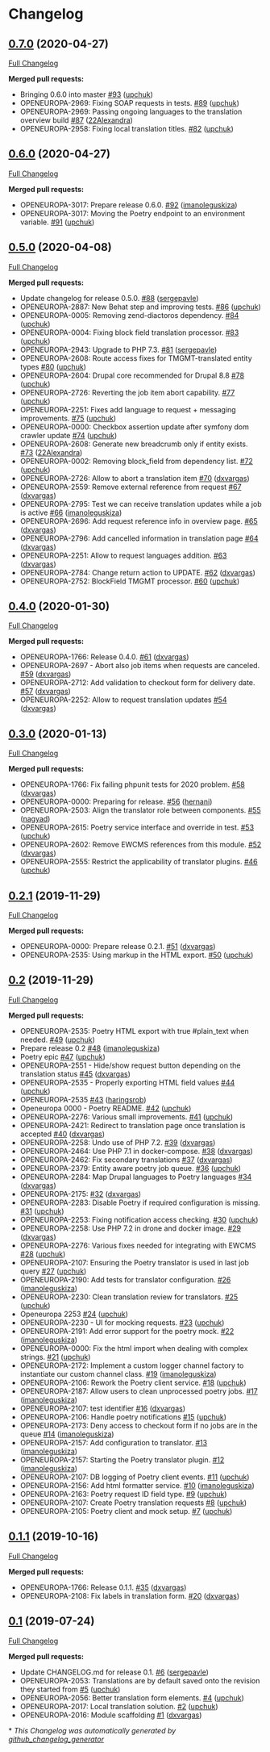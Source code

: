 # Changelog

## [0.7.0](https://github.com/openeuropa/oe_translation/tree/0.7.0) (2020-04-27)

[Full Changelog](https://github.com/openeuropa/oe_translation/compare/0.6.0...0.7.0)

**Merged pull requests:**

- Bringing 0.6.0 into master [\#93](https://github.com/openeuropa/oe_translation/pull/93) ([upchuk](https://github.com/upchuk))
- OPENEUROPA-2969: Fixing SOAP requests in tests. [\#89](https://github.com/openeuropa/oe_translation/pull/89) ([upchuk](https://github.com/upchuk))
- OPENEUROPA-2969: Passing ongoing languages to the translation overview build [\#87](https://github.com/openeuropa/oe_translation/pull/87) ([22Alexandra](https://github.com/22Alexandra))
- OPENEUROPA-2958: Fixing local translation titles. [\#82](https://github.com/openeuropa/oe_translation/pull/82) ([upchuk](https://github.com/upchuk))

## [0.6.0](https://github.com/openeuropa/oe_translation/tree/0.6.0) (2020-04-27)

[Full Changelog](https://github.com/openeuropa/oe_translation/compare/0.5.0...0.6.0)

**Merged pull requests:**

- OPENEUROPA-3017: Prepare release 0.6.0. [\#92](https://github.com/openeuropa/oe_translation/pull/92) ([imanoleguskiza](https://github.com/imanoleguskiza))
- OPENEUROPA-3017: Moving the Poetry endpoint to an environment variable. [\#91](https://github.com/openeuropa/oe_translation/pull/91) ([upchuk](https://github.com/upchuk))

## [0.5.0](https://github.com/openeuropa/oe_translation/tree/0.5.0) (2020-04-08)

[Full Changelog](https://github.com/openeuropa/oe_translation/compare/0.4.0...0.5.0)

**Merged pull requests:**

- Update changelog for release 0.5.0. [\#88](https://github.com/openeuropa/oe_translation/pull/88) ([sergepavle](https://github.com/sergepavle))
- OPENEUROPA-2887: New Behat step and improving tests. [\#86](https://github.com/openeuropa/oe_translation/pull/86) ([upchuk](https://github.com/upchuk))
- OPENEUROPA-0005: Removing zend-diactoros dependency. [\#84](https://github.com/openeuropa/oe_translation/pull/84) ([upchuk](https://github.com/upchuk))
- OPENEUROPA-0004: Fixing block field translation processor. [\#83](https://github.com/openeuropa/oe_translation/pull/83) ([upchuk](https://github.com/upchuk))
- OPENEUROPA-2943: Upgrade to PHP 7.3. [\#81](https://github.com/openeuropa/oe_translation/pull/81) ([sergepavle](https://github.com/sergepavle))
- OPENEUROPA-2608: Route access fixes for TMGMT-translated entity types [\#80](https://github.com/openeuropa/oe_translation/pull/80) ([upchuk](https://github.com/upchuk))
- OPENEUROPA-2604: Drupal core recommended for Drupal 8.8 [\#78](https://github.com/openeuropa/oe_translation/pull/78) ([upchuk](https://github.com/upchuk))
- OPENEUROPA-2726: Reverting the job item abort capability. [\#77](https://github.com/openeuropa/oe_translation/pull/77) ([upchuk](https://github.com/upchuk))
- OPENEUROPA-2251: Fixes add language to request + messaging improvements. [\#75](https://github.com/openeuropa/oe_translation/pull/75) ([upchuk](https://github.com/upchuk))
- OPENEUROPA-0000: Checkbox assertion update after symfony dom crawler update [\#74](https://github.com/openeuropa/oe_translation/pull/74) ([upchuk](https://github.com/upchuk))
- OPENEUROPA-2608: Generate new breadcrumb only if entity exists. [\#73](https://github.com/openeuropa/oe_translation/pull/73) ([22Alexandra](https://github.com/22Alexandra))
- OPENEUROPA-0002: Removing block\_field from dependency list. [\#72](https://github.com/openeuropa/oe_translation/pull/72) ([upchuk](https://github.com/upchuk))
- OPENEUROPA-2726: Allow to abort a translation item [\#70](https://github.com/openeuropa/oe_translation/pull/70) ([dxvargas](https://github.com/dxvargas))
- OPENEUROPA-2559: Remove external reference from request [\#67](https://github.com/openeuropa/oe_translation/pull/67) ([dxvargas](https://github.com/dxvargas))
- OPENEUROPA-2795: Test we can receive translation updates while a job is active [\#66](https://github.com/openeuropa/oe_translation/pull/66) ([imanoleguskiza](https://github.com/imanoleguskiza))
- OPENEUROPA-2696: Add request reference info in overview page. [\#65](https://github.com/openeuropa/oe_translation/pull/65) ([dxvargas](https://github.com/dxvargas))
- OPENEUROPA-2796: Add cancelled information in translation page [\#64](https://github.com/openeuropa/oe_translation/pull/64) ([dxvargas](https://github.com/dxvargas))
- OPENEUROPA-2251: Allow to request languages addition. [\#63](https://github.com/openeuropa/oe_translation/pull/63) ([dxvargas](https://github.com/dxvargas))
- OPENEUROPA-2784: Change return action to UPDATE. [\#62](https://github.com/openeuropa/oe_translation/pull/62) ([dxvargas](https://github.com/dxvargas))
- OPENEUROPA-2752: BlockField TMGMT processor. [\#60](https://github.com/openeuropa/oe_translation/pull/60) ([upchuk](https://github.com/upchuk))

## [0.4.0](https://github.com/openeuropa/oe_translation/tree/0.4.0) (2020-01-30)

[Full Changelog](https://github.com/openeuropa/oe_translation/compare/0.3.0...0.4.0)

**Merged pull requests:**

- OPENEUROPA-1766: Release 0.4.0. [\#61](https://github.com/openeuropa/oe_translation/pull/61) ([dxvargas](https://github.com/dxvargas))
- OPENEUROPA-2697 - Abort also job items when requests are canceled. [\#59](https://github.com/openeuropa/oe_translation/pull/59) ([dxvargas](https://github.com/dxvargas))
- OPENEUROPA-2712: Add validation to checkout form for delivery date. [\#57](https://github.com/openeuropa/oe_translation/pull/57) ([dxvargas](https://github.com/dxvargas))
- OPENEUROPA-2252: Allow to request translation updates [\#54](https://github.com/openeuropa/oe_translation/pull/54) ([dxvargas](https://github.com/dxvargas))

## [0.3.0](https://github.com/openeuropa/oe_translation/tree/0.3.0) (2020-01-13)

[Full Changelog](https://github.com/openeuropa/oe_translation/compare/0.2.1...0.3.0)

**Merged pull requests:**

- OPENEUROPA-1766: Fix failing phpunit tests for 2020 problem. [\#58](https://github.com/openeuropa/oe_translation/pull/58) ([dxvargas](https://github.com/dxvargas))
- OPENEUROPA-0000: Preparing for release. [\#56](https://github.com/openeuropa/oe_translation/pull/56) ([hernani](https://github.com/hernani))
- OPENEUROPA-2503: Align the translator role between components. [\#55](https://github.com/openeuropa/oe_translation/pull/55) ([nagyad](https://github.com/nagyad))
- OPENEUROPA-2615: Poetry service interface and override in test. [\#53](https://github.com/openeuropa/oe_translation/pull/53) ([upchuk](https://github.com/upchuk))
- OPENEUROPA-2602: Remove EWCMS references from this module. [\#52](https://github.com/openeuropa/oe_translation/pull/52) ([dxvargas](https://github.com/dxvargas))
- OPENEUROPA-2555: Restrict the applicability of translator plugins.  [\#46](https://github.com/openeuropa/oe_translation/pull/46) ([upchuk](https://github.com/upchuk))

## [0.2.1](https://github.com/openeuropa/oe_translation/tree/0.2.1) (2019-11-29)

[Full Changelog](https://github.com/openeuropa/oe_translation/compare/0.2...0.2.1)

**Merged pull requests:**

- OPENEUROPA-0000: Prepare release 0.2.1. [\#51](https://github.com/openeuropa/oe_translation/pull/51) ([dxvargas](https://github.com/dxvargas))
- OPENEUROPA-2535: Using markup in the HTML export. [\#50](https://github.com/openeuropa/oe_translation/pull/50) ([upchuk](https://github.com/upchuk))

## [0.2](https://github.com/openeuropa/oe_translation/tree/0.2) (2019-11-29)

[Full Changelog](https://github.com/openeuropa/oe_translation/compare/0.1.1...0.2)

**Merged pull requests:**

- OPENEUROPA-2535: Poetry HTML export with true \#plain\_text when needed. [\#49](https://github.com/openeuropa/oe_translation/pull/49) ([upchuk](https://github.com/upchuk))
- Prepare release 0.2 [\#48](https://github.com/openeuropa/oe_translation/pull/48) ([imanoleguskiza](https://github.com/imanoleguskiza))
- Poetry epic [\#47](https://github.com/openeuropa/oe_translation/pull/47) ([upchuk](https://github.com/upchuk))
- OPENEUROPA-2551 - Hide/show request button depending on the translation status [\#45](https://github.com/openeuropa/oe_translation/pull/45) ([dxvargas](https://github.com/dxvargas))
- OPENEUROPA-2535 - Properly exporting HTML field values [\#44](https://github.com/openeuropa/oe_translation/pull/44) ([upchuk](https://github.com/upchuk))
- OPENEUROPA-2535 [\#43](https://github.com/openeuropa/oe_translation/pull/43) ([haringsrob](https://github.com/haringsrob))
- Openeuropa 0000 - Poetry README. [\#42](https://github.com/openeuropa/oe_translation/pull/42) ([upchuk](https://github.com/upchuk))
- OPENEUROPA-2276: Various small improvements. [\#41](https://github.com/openeuropa/oe_translation/pull/41) ([upchuk](https://github.com/upchuk))
- OPENEUROPA-2421: Redirect to translation page once translation is accepted [\#40](https://github.com/openeuropa/oe_translation/pull/40) ([dxvargas](https://github.com/dxvargas))
- OPENEUROPA-2258: Undo use of PHP 7.2. [\#39](https://github.com/openeuropa/oe_translation/pull/39) ([dxvargas](https://github.com/dxvargas))
- OPENEUROPA-2464: Use PHP 7.1 in docker-compose. [\#38](https://github.com/openeuropa/oe_translation/pull/38) ([dxvargas](https://github.com/dxvargas))
- OPENEUROPA-2462: Fix secondary translations [\#37](https://github.com/openeuropa/oe_translation/pull/37) ([dxvargas](https://github.com/dxvargas))
- OPENEUROPA-2379: Entity aware poetry job queue. [\#36](https://github.com/openeuropa/oe_translation/pull/36) ([upchuk](https://github.com/upchuk))
- OPENEUROPA-2284: Map Drupal languages to Poetry languages [\#34](https://github.com/openeuropa/oe_translation/pull/34) ([dxvargas](https://github.com/dxvargas))
- OPENEUROPA-2175:  [\#32](https://github.com/openeuropa/oe_translation/pull/32) ([dxvargas](https://github.com/dxvargas))
- OPENEUROPA-2283: Disable Poetry if required configuration is missing. [\#31](https://github.com/openeuropa/oe_translation/pull/31) ([upchuk](https://github.com/upchuk))
- OPENEUROPA-2253: Fixing notification access checking. [\#30](https://github.com/openeuropa/oe_translation/pull/30) ([upchuk](https://github.com/upchuk))
- OPENEUROPA-2258: Use PHP 7.2 in drone and docker image. [\#29](https://github.com/openeuropa/oe_translation/pull/29) ([dxvargas](https://github.com/dxvargas))
- OPENEUROPA-2276: Various fixes needed for integrating with EWCMS [\#28](https://github.com/openeuropa/oe_translation/pull/28) ([upchuk](https://github.com/upchuk))
- OPENEUROPA-2107: Ensuring the Poetry translator is used in last job query [\#27](https://github.com/openeuropa/oe_translation/pull/27) ([upchuk](https://github.com/upchuk))
- OPENEUROPA-2190: Add tests for translator configuration. [\#26](https://github.com/openeuropa/oe_translation/pull/26) ([imanoleguskiza](https://github.com/imanoleguskiza))
- OPENEUROPA-2230: Clean translation review for translators. [\#25](https://github.com/openeuropa/oe_translation/pull/25) ([upchuk](https://github.com/upchuk))
- Openeuropa 2253 [\#24](https://github.com/openeuropa/oe_translation/pull/24) ([upchuk](https://github.com/upchuk))
- OPENEUROPA-2230 - UI for mocking requests. [\#23](https://github.com/openeuropa/oe_translation/pull/23) ([upchuk](https://github.com/upchuk))
- OPENEUROPA-2191: Add error support for the poetry mock. [\#22](https://github.com/openeuropa/oe_translation/pull/22) ([imanoleguskiza](https://github.com/imanoleguskiza))
- OPENEUROPA-0000: Fix the html import when dealing with complex strings. [\#21](https://github.com/openeuropa/oe_translation/pull/21) ([upchuk](https://github.com/upchuk))
- OPENEUROPA-2172: Implement a custom logger channel factory to instantiate our custom channel class. [\#19](https://github.com/openeuropa/oe_translation/pull/19) ([imanoleguskiza](https://github.com/imanoleguskiza))
- OPENEUROPA-2106: Rework the Poetry client service. [\#18](https://github.com/openeuropa/oe_translation/pull/18) ([upchuk](https://github.com/upchuk))
- OPENEUROPA-2187: Allow users to clean unprocessed poetry jobs. [\#17](https://github.com/openeuropa/oe_translation/pull/17) ([imanoleguskiza](https://github.com/imanoleguskiza))
- OPENEUROPA-2107: test identifier [\#16](https://github.com/openeuropa/oe_translation/pull/16) ([dxvargas](https://github.com/dxvargas))
- OPENEUROPA-2106: Handle poetry notifications [\#15](https://github.com/openeuropa/oe_translation/pull/15) ([upchuk](https://github.com/upchuk))
- OPENEUROPA-2173: Deny access to checkout form if no jobs are in the queue [\#14](https://github.com/openeuropa/oe_translation/pull/14) ([imanoleguskiza](https://github.com/imanoleguskiza))
- OPENEUROPA-2157: Add configuration to translator. [\#13](https://github.com/openeuropa/oe_translation/pull/13) ([imanoleguskiza](https://github.com/imanoleguskiza))
- OPENEUROPA-2157: Starting the Poetry translator plugin. [\#12](https://github.com/openeuropa/oe_translation/pull/12) ([imanoleguskiza](https://github.com/imanoleguskiza))
- OPENEUROPA-2107: DB logging of Poetry client events. [\#11](https://github.com/openeuropa/oe_translation/pull/11) ([upchuk](https://github.com/upchuk))
- OPENEUROPA-2156: Add html formatter service. [\#10](https://github.com/openeuropa/oe_translation/pull/10) ([imanoleguskiza](https://github.com/imanoleguskiza))
- OPENEUROPA-2163: Poetry request ID field type. [\#9](https://github.com/openeuropa/oe_translation/pull/9) ([upchuk](https://github.com/upchuk))
- OPENEUROPA-2107: Create Poetry translation requests [\#8](https://github.com/openeuropa/oe_translation/pull/8) ([upchuk](https://github.com/upchuk))
- OPENEUROPA-2105: Poetry client and mock setup. [\#7](https://github.com/openeuropa/oe_translation/pull/7) ([upchuk](https://github.com/upchuk))

## [0.1.1](https://github.com/openeuropa/oe_translation/tree/0.1.1) (2019-10-16)

[Full Changelog](https://github.com/openeuropa/oe_translation/compare/0.1...0.1.1)

**Merged pull requests:**

- OPENEUROPA-1766: Release 0.1.1. [\#35](https://github.com/openeuropa/oe_translation/pull/35) ([dxvargas](https://github.com/dxvargas))
- OPENEUROPA-2108: Fix labels in translation form. [\#20](https://github.com/openeuropa/oe_translation/pull/20) ([dxvargas](https://github.com/dxvargas))

## [0.1](https://github.com/openeuropa/oe_translation/tree/0.1) (2019-07-24)

[Full Changelog](https://github.com/openeuropa/oe_translation/compare/caa00219e851dbc973e20cab98723eac7425e09d...0.1)

**Merged pull requests:**

- Update CHANGELOG.md for release 0.1. [\#6](https://github.com/openeuropa/oe_translation/pull/6) ([sergepavle](https://github.com/sergepavle))
- OPENEUROPA-2053: Translations are by default saved onto the revision they started from [\#5](https://github.com/openeuropa/oe_translation/pull/5) ([upchuk](https://github.com/upchuk))
- OPENEUROPA-2056: Better translation form elements. [\#4](https://github.com/openeuropa/oe_translation/pull/4) ([upchuk](https://github.com/upchuk))
- OPENEUROPA-2017: Local translation solution. [\#2](https://github.com/openeuropa/oe_translation/pull/2) ([upchuk](https://github.com/upchuk))
- OPENEUROPA-2016: Module scaffolding [\#1](https://github.com/openeuropa/oe_translation/pull/1) ([dxvargas](https://github.com/dxvargas))



\* *This Changelog was automatically generated by [github_changelog_generator](https://github.com/github-changelog-generator/github-changelog-generator)*

